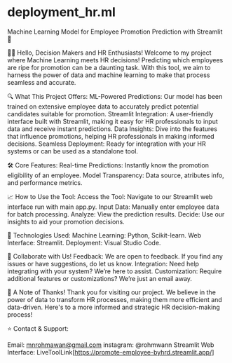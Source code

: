 # deployment_hr.ml
Machine Learning Model for Employee Promotion Prediction with Streamlit 🚀

👩‍💼 Hello, Decision Makers and HR Enthusiasts!
Welcome to my project where Machine Learning meets HR decisions! Predicting which employees are ripe for promotion can be a daunting task. With this tool, we aim to harness the power of data and machine learning to make that process seamless and accurate.

🔍 What This Project Offers:
ML-Powered Predictions: Our model has been trained on extensive employee data to accurately predict potential candidates suitable for promotion.
Streamlit Integration: A user-friendly interface built with Streamlit, making it easy for HR professionals to input data and receive instant predictions.
Data Insights: Dive into the features that influence promotions, helping HR professionals in making informed decisions.
Seamless Deployment: Ready for integration with your HR systems or can be used as a standalone tool.

🛠 Core Features:
Real-time Predictions: Instantly know the promotion eligibility of an employee.
Model Transparency: Data source, atributes info, and performance metrics.

📈 How to Use the Tool:
Access the Tool: Navigate to our Streamlit web interface run with main app.py.
Input Data: Manually enter employee data for batch processing.
Analyze: View the prediction results.
Decide: Use our insights to aid your promotion decisions.

🔧 Technologies Used:
Machine Learning: Python, Scikit-learn.
Web Interface: Streamlit.
Deployment: Visual Studio Code.

🤝 Collaborate with Us!
Feedback: We are open to feedback. If you find any issues or have suggestions, do let us know.
Integration: Need help integrating with your system? We’re here to assist.
Customization: Require additional features or customizations? We’re just an email away.

🙌 A Note of Thanks!
Thank you for visiting our project. We believe in the power of data to transform HR processes, making them more efficient and data-driven. Here's to a more informed and strategic HR decision-making process!

⭐ Contact & Support:

Email: mnrohmawan@gmail.com
instagram: @rohmwann
Streamlit Web Interface: LiveToolLink[https://promote-employee-byhrd.streamlit.app/]
